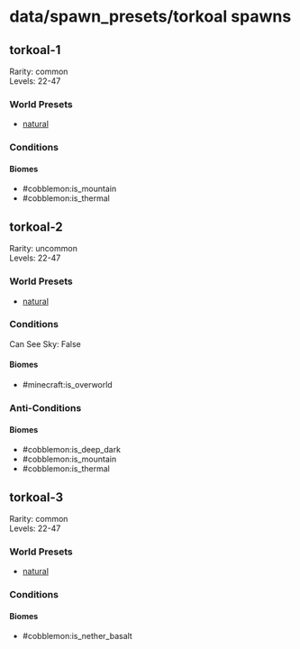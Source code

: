# data/spawn_presets/torkoal spawns  
  
## torkoal-1  
Rarity: common  
Levels: 22-47  
  
### World Presets  
* [natural](data/spawn_data/natural.md)  
  
### Conditions  
  
#### Biomes  
  * #cobblemon:is_mountain
  * #cobblemon:is_thermal
  
  
## torkoal-2  
Rarity: uncommon  
Levels: 22-47  
  
### World Presets  
* [natural](data/spawn_data/natural.md)  
  
### Conditions  
Can See Sky: False  
  
#### Biomes  
  * #minecraft:is_overworld
  
  
### Anti-Conditions  
  
#### Biomes  
  * #cobblemon:is_deep_dark
  * #cobblemon:is_mountain
  * #cobblemon:is_thermal
  
  
## torkoal-3  
Rarity: common  
Levels: 22-47  
  
### World Presets  
* [natural](data/spawn_data/natural.md)  
  
### Conditions  
  
#### Biomes  
  * #cobblemon:is_nether_basalt
  
